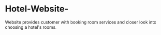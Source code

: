 # Hotel-Website-
Website provides customer with booking room services and closer look into choosing a hotel's rooms. 
